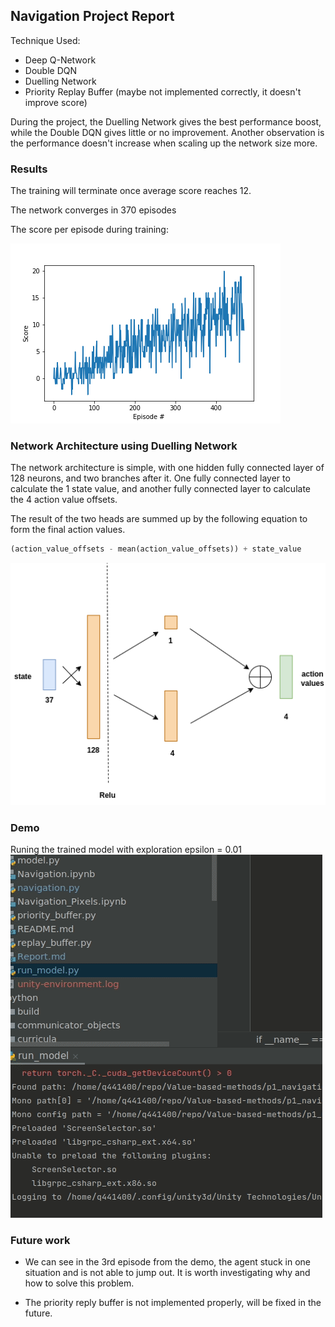 ## Navigation Project Report

Technique Used:
- Deep Q-Network
- Double DQN
- Duelling Network
- Priority Replay Buffer (maybe not implemented correctly, it doesn't improve score)

During the project, the Duelling Network gives the best performance boost, while
the Double DQN gives little or no improvement.
Another observation is the performance doesn't increase when scaling up the network size more.

### Results
The training will terminate once average score reaches 12.

The network converges in 370 episodes

The score per episode during training:

![](dqn_score.png)


### Network Architecture using Duelling Network
The network architecture is simple, with one hidden fully connected layer of 128 neurons, and
two branches after it. One fully connected layer to calculate the 1 state value, and another 
fully connected layer to calculate the 4 action value offsets.

The result of the two heads are summed up by the following equation to form the final action values.
```python
(action_value_offsets - mean(action_value_offsets)) + state_value
```

 ![](pics/dqn_net.png)


### Demo
Runing the trained model with exploration epsilon = 0.01
![](pics/dqn_demo.gif)


### Future work
- We can see in the 3rd episode from the demo, the agent stuck in one situation
and is not able to jump out. It is worth investigating why and how to solve this problem.

- The priority reply buffer is not implemented properly, will be fixed in the future.

